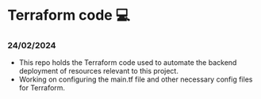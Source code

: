 # Terraform code 💻
 
### 24/02/2024 

 - This repo holds the Terraform code used to automate the backend deployment of resources relevant to this project.
 - Working on configuring the main.tf file and other necessary config files for Terraform. 
